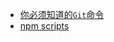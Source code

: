 - [你必须知道的`Git`命令](notes/git-npm/you-must-know-git-commands.md)
- [npm scripts](notes/git-npm/npm-scripts.md)
